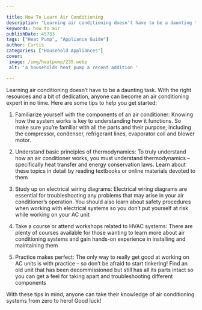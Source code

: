 ```yaml
---

title: How To Learn Air Conditioning
description: "Learning air conditioning doesn’t have to be a daunting task. With the right resources and a bit of dedication, anyone can become ...lets find out"
keywords: how to air
publishDate: 45733
tags: ["Heat Pump", "Appliance Guide"]
author: Curtis
categories: ["Household Appliances"]
cover: 
 image: /img/heatpump/235.webp
 alt: 'a households heat pump a recent addition '

---
```


Learning air conditioning doesn’t have to be a daunting task. With the right resources and a bit of dedication, anyone can become an air conditioning expert in no time. Here are some tips to help you get started:

1. Familiarize yourself with the components of an air conditioner: Knowing how the system works is key to understanding how it functions. So make sure you’re familiar with all the parts and their purpose, including the compressor, condenser, refrigerant lines, evaporator coil and blower motor.

2. Understand basic principles of thermodynamics: To truly understand how an air conditioner works, you must understand thermodynamics – specifically heat transfer and energy conservation laws. Learn about these topics in detail by reading textbooks or online materials devoted to them 

3. Study up on electrical wiring diagrams: Electrical wiring diagrams are essential for troubleshooting any problems that may arise in your air conditioner’s operation. You should also learn about safety procedures when working with electrical systems so you don’t put yourself at risk while working on your AC unit 

4. Take a course or attend workshops related to HVAC systems: There are plenty of courses available for those wanting to learn more about air conditioning systems and gain hands-on experience in installing and maintaining them 

5. Practice makes perfect: The only way to really get good at working on AC units is with practice – so don’t be afraid to start tinkering! Find an old unit that has been decommissioned but still has all its parts intact so you can get a feel for taking apart and troubleshooting different components 

 With these tips in mind, anyone can take their knowledge of air conditioning systems from zero to hero! Good luck!
